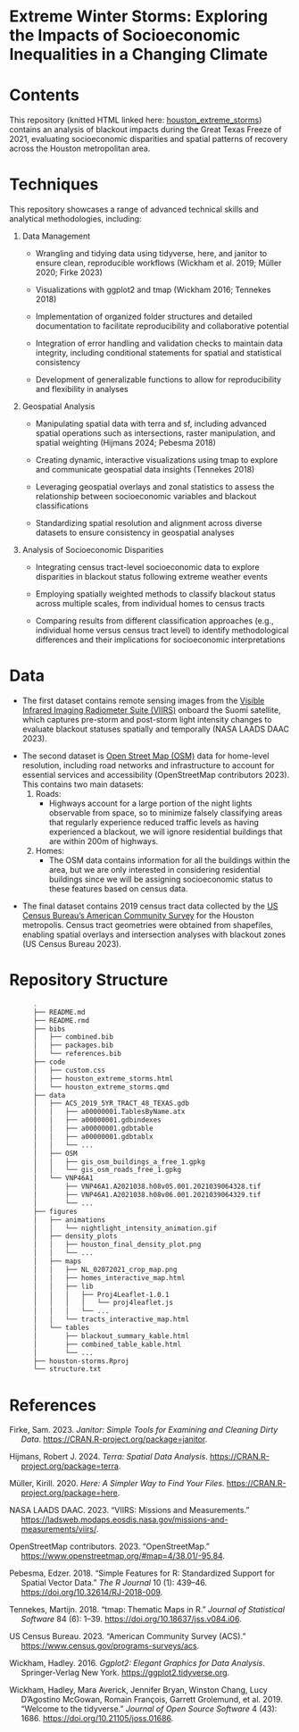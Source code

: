 Extreme Winter Storms: Exploring the Impacts of Socioeconomic
Inequalities in a Changing Climate
================

# Contents

This repository (knitted HTML linked here:
[houston_extreme_storms](https://jadenorli.github.io/houston-storms/code/houston_extreme_storms.html))
contains an analysis of blackout impacts during the Great Texas Freeze
of 2021, evaluating socioeconomic disparities and spatial patterns of
recovery across the Houston metropolitan area.

# Techniques

This repository showcases a range of advanced technical skills and
analytical methodologies, including:

1.  Data Management
    - Wrangling and tidying data using tidyverse, here, and janitor to
      ensure clean, reproducible workflows (Wickham et al. 2019; Müller
      2020; Firke 2023)

    - Visualizations with ggplot2 and tmap (Wickham 2016; Tennekes 2018)

    - Implementation of organized folder structures and detailed
      documentation to facilitate reproducibility and collaborative
      potential

    - Integration of error handling and validation checks to maintain
      data integrity, including conditional statements for spatial and
      statistical consistency

    - Development of generalizable functions to allow for
      reproducibility and flexibility in analyses
2.  Geospatial Analysis
    - Manipulating spatial data with terra and sf, including advanced
      spatial operations such as intersections, raster manipulation, and
      spatial weighting (Hijmans 2024; Pebesma 2018)

    - Creating dynamic, interactive visualizations using tmap to explore
      and communicate geospatial data insights (Tennekes 2018)

    - Leveraging geospatial overlays and zonal statistics to assess the
      relationship between socioeconomic variables and blackout
      classifications

    - Standardizing spatial resolution and alignment across diverse
      datasets to ensure consistency in geospatial analyses
3.  Analysis of Socioeconomic Disparities
    - Integrating census tract-level socioeconomic data to explore
      disparities in blackout status following extreme weather events

    - Employing spatially weighted methods to classify blackout status
      across multiple scales, from individual homes to census tracts

    - Comparing results from different classification approaches (e.g.,
      individual home versus census tract level) to identify
      methodological differences and their implications for
      socioeconomic interpretations

# Data

- The first dataset contains remote sensing images from the [Visible
  Infrared Imaging Radiometer Suite
  (VIIRS)](https://en.wikipedia.org/wiki/Visible_Infrared_Imaging_Radiometer_Suite)
  onboard the Suomi satellite, which captures pre-storm and post-storm
  light intensity changes to evaluate blackout statuses spatially and
  temporally (NASA LAADS DAAC 2023).

<!-- -->

- The second dataset is [Open Street Map
  (OSM)](https://www.openstreetmap.org/#map=4/38.01/-95.84) data for
  home-level resolution, including road networks and infrastructure to
  account for essential services and accessibility (OpenStreetMap
  contributors 2023). This contains two main datasets:
  1.  Roads:
      - Highways account for a large portion of the night lights
        observable from space, so to minimize falsely classifying areas
        that regularly experience reduced traffic levels as having
        experienced a blackout, we will ignore residential buildings
        that are within 200m of highways.
  2.  Homes:
      - The OSM data contains information for all the buildings within
        the area, but we are only interested in considering residential
        buildings since we will be assigning socioeconomic status to
        these features based on census data.

<!-- -->

- The final dataset contains 2019 census tract data collected by the [US
  Census Bureau’s American Community
  Survey](https://www.census.gov/programs-surveys/acs) for the Houston
  metropolis. Census tract geometries were obtained from shapefiles,
  enabling spatial overlays and intersection analyses with blackout
  zones (US Census Bureau 2023).

# Repository Structure

``` bash
      .
      ├── README.md
      ├── README.rmd
      ├── bibs
      │   ├── combined.bib
      │   ├── packages.bib
      │   └── references.bib
      ├── code
      │   ├── custom.css
      │   ├── houston_extreme_storms.html
      │   └── houston_extreme_storms.qmd
      ├── data
      │   ├── ACS_2019_5YR_TRACT_48_TEXAS.gdb
      │   │   ├── a00000001.TablesByName.atx
      │   │   ├── a00000001.gdbindexes
      │   │   ├── a00000001.gdbtable
      │   │   ├── a00000001.gdbtablx
      │   │   └── ...
      │   ├── OSM
      │   │   ├── gis_osm_buildings_a_free_1.gpkg
      │   │   └── gis_osm_roads_free_1.gpkg
      │   └── VNP46A1
      │       ├── VNP46A1.A2021038.h08v05.001.2021039064328.tif
      │       ├── VNP46A1.A2021038.h08v06.001.2021039064329.tif
      │       └── ...
      ├── figures
      │   ├── animations
      │   │   └── nightlight_intensity_animation.gif
      │   ├── density_plots
      │   │   ├── houston_final_density_plot.png
      │   │   └── ...
      │   ├── maps
      │   │   ├── NL_02072021_crop_map.png
      │   │   ├── homes_interactive_map.html
      │   │   ├── lib
      │   │   │   ├── Proj4Leaflet-1.0.1
      │   │   │   │   └── proj4leaflet.js
      │   │   │   └── ...
      │   │   └── tracts_interactive_map.html
      │   └── tables
      │       ├── blackout_summary_kable.html
      │       ├── combined_table_kable.html
      │       └── ...
      ├── houston-storms.Rproj
      └── structure.txt
```

# References

<div id="refs" class="references csl-bib-body hanging-indent"
entry-spacing="0">

<div id="ref-janitor" class="csl-entry">

Firke, Sam. 2023. *Janitor: Simple Tools for Examining and Cleaning
Dirty Data*. <https://CRAN.R-project.org/package=janitor>.

</div>

<div id="ref-terra" class="csl-entry">

Hijmans, Robert J. 2024. *Terra: Spatial Data Analysis*.
<https://CRAN.R-project.org/package=terra>.

</div>

<div id="ref-here" class="csl-entry">

Müller, Kirill. 2020. *Here: A Simpler Way to Find Your Files*.
<https://CRAN.R-project.org/package=here>.

</div>

<div id="ref-viirs_nasa_laads" class="csl-entry">

NASA LAADS DAAC. 2023. “VIIRS: Missions and Measurements.”
<https://ladsweb.modaps.eosdis.nasa.gov/missions-and-measurements/viirs/>.

</div>

<div id="ref-openstreetmap" class="csl-entry">

OpenStreetMap contributors. 2023. “OpenStreetMap.”
<https://www.openstreetmap.org/#map=4/38.01/-95.84>.

</div>

<div id="ref-sf" class="csl-entry">

Pebesma, Edzer. 2018. “<span class="nocase">Simple Features for R:
Standardized Support for Spatial Vector Data</span>.” *The R Journal* 10
(1): 439–46. <https://doi.org/10.32614/RJ-2018-009>.

</div>

<div id="ref-tmap" class="csl-entry">

Tennekes, Martijn. 2018. “<span class="nocase">tmap</span>: Thematic
Maps in R.” *Journal of Statistical Software* 84 (6): 1–39.
<https://doi.org/10.18637/jss.v084.i06>.

</div>

<div id="ref-acs_us_census" class="csl-entry">

US Census Bureau. 2023. “American Community Survey (ACS).”
<https://www.census.gov/programs-surveys/acs>.

</div>

<div id="ref-ggplot2" class="csl-entry">

Wickham, Hadley. 2016. *Ggplot2: Elegant Graphics for Data Analysis*.
Springer-Verlag New York. <https://ggplot2.tidyverse.org>.

</div>

<div id="ref-tidyverse" class="csl-entry">

Wickham, Hadley, Mara Averick, Jennifer Bryan, Winston Chang, Lucy
D’Agostino McGowan, Romain François, Garrett Grolemund, et al. 2019.
“Welcome to the <span class="nocase">tidyverse</span>.” *Journal of Open
Source Software* 4 (43): 1686. <https://doi.org/10.21105/joss.01686>.

</div>

</div>
